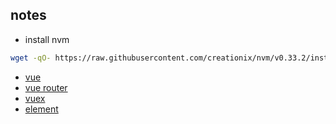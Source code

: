 notes
---

* install nvm
```bash
wget -qO- https://raw.githubusercontent.com/creationix/nvm/v0.33.2/install.sh | zsh
```

- [vue](https://vuejs.org/v2/guide/)
- [vue router](https://router.vuejs.org/en/)
- [vuex](https://vuex.vuejs.org/en/)
- [element](http://element.eleme.io/#/en-US/component/installation)
